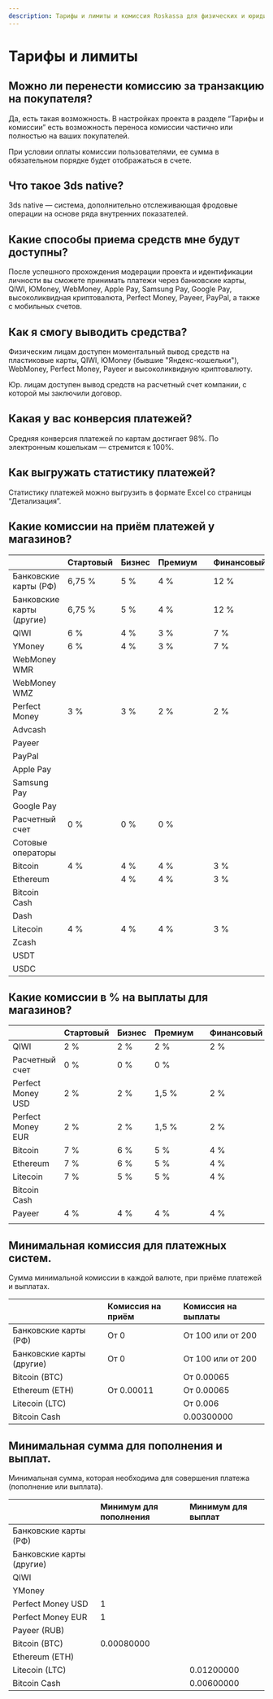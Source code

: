 ```yaml
---
description: Тарифы и лимиты и комиссия Roskassa для физических и юридических лиц.
---
```


# Тарифы и лимиты

## Можно ли перенести комиссию за транзакцию на покупателя?

Да, есть такая возможность. В настройках проекта в разделе “Тарифы и комиссии” есть возможность переноса комиссии частично или полностью на ваших покупателей.

При условии оплаты комиссии пользователями, ее сумма в обязательном порядке будет отображаться в счете.

## Что такое 3ds native?

3ds native — система, дополнительно отслеживающая фродовые операции на основе ряда внутренних показателей.

## Какие способы приема средств мне будут доступны?

После успешного прохождения модерации проекта и идентификации личности вы сможете принимать платежи через банковские карты, QIWI, ЮMoney, WebMoney, Apple Pay, Samsung Pay, Google Pay, высоколиквидная криптовалюта, Perfect Money, Payeer, PayPal, а также с мобильных счетов.

## Как я смогу выводить средства?

Физическим лицам доступен моментальный вывод средств на пластиковые карты, QIWI, ЮMoney \(бывшие "Яндекс-кошельки"\), WebMoney, Perfect Money, Payeer и высоколиквидную криптовалюту.

 Юр. лицам доступен вывод средств на расчетный счет компании, с которой мы заключили договор.

## Какая у вас конверсия платежей?

Средняя конверсия платежей по картам достигает 98%. По электронным кошелькам — стремится к 100%.

## **Как выгружать статистику платежей?**

Статистику платежей можно выгрузить в формате Excel со страницы “Детализация”.

## Какие комиссии на приём платежей у магазинов?

|  | Стартовый | Бизнес | Премиум |  | Финансовый | Некоммерческий |
| :--- | :--- | :--- | :--- | :--- | :--- | :--- |
| Банковские карты \(РФ\) | 6,75 % | 5 % | 4 % |  | 12 % |  |
| Банковские карты \(другие\) | 6,75 % | 5 % | 4 % |  | 12 % |  |
| QIWI | 6 % | 4 % | 3 % |  | 7 % |  |
| YMoney | 6 % | 4 % | 3 % |  | 7 % |  |
| WebMoney WMR |  |  |  |  |  |  |
| WebMoney WMZ |  |  |  |  |  |  |
| Perfect Money | 3 % | 3 % | 2 % |  | 2 % |  |
| Advcash |  |  |  |  |  |  |
| Payeer |  |  |  |  |  |  |
| PayPal |  |  |  |  |  |  |
| Apple Pay |  |  |  |  |  |  |
| Samsung Pay |  |  |  |  |  |  |
| Google Pay |  |  |  |  |  |  |
| Расчетный счет | 0 % | 0 % | 0 % |  |  | 0 % |
| Сотовые операторы |  |  |  |  |  | 25 % |
| Bitcoin | 4 % | 4 % | 4 % |  | 3 % |  |
| Ethereum |  | 4 % | 4 % |  | 3 % |  |
| Bitcoin Cash |  |  |  |  |  |  |
| Dash |  |  |  |  |  |  |
| Litecoin | 4 % | 4 % | 4 % |  | 3 % |  |
| Zcash |  |  |  |  |  |  |
| USDT |  |  |  |  |  |  |
| USDC |  |  |  |  |  |  |

## Какие комиссии в % на выплаты для магазинов?

|  | Стартовый | Бизнес | Премиум |  | Финансовый | Некоммерческий |
| :--- | :--- | :--- | :--- | :--- | :--- | :--- |
| QIWI | 2 % | 2 % | 2 % |  | 2 % |  |
| Расчетный счет | 0 % | 0 % | 0 % |  |  | 0 % |
| Perfect Money USD | 2 % | 2 % | 1,5 % |  | 2 % |  |
| Perfect Money EUR | 2 % | 2 % | 1,5 % |  | 2 % |  |
| Bitcoin | 7 % | 6 % | 5 % |  | 4 % |  |
| Ethereum | 7 % | 6 % | 5 % |  | 4 % |  |
| Litecoin | 7 % | 5 % | 5 % |  | 4 % |  |
| Bitcoin Cash |  |  |  |  |  |  |
| Payeer | 4 % | 4 % | 4 % |  | 4 % |  |
|  |  |  |  |  |  |  |

## Минимальная комиссия для платежных систем.

Сумма минимальной комиссии в каждой валюте, при приёме платежей и выплатах.

|  | Комиссия на приём | Комиссия на выплаты |
| :--- | :--- | :--- |
| Банковские карты \(РФ\) | От 0 | От 100 или от 200 |
| Банковские карты \(другие\) | От 0 | От 100 или от 200 |
| Bitcoin \(BTC\) |  | От 0.00065 |
| Ethereum \(ETH\) | От 0.00011 | От 0.00065 |
| Litecoin \(LTC\) |  | От 0.006 |
| Bitcoin Cash |  | 0.00300000 |

## Минимальная сумма для пополнения и выплат.

Минимальная сумма, которая необходима для совершения платежа \(пополнение или выплата\). 

|  | Минимум для пополнения | Минимум для выплат |
| :--- | :--- | :--- |
| Банковские карты \(РФ\) |  |  |
| Банковские карты \(другие\) |  |  |
| QIWI |  |  |
| YMoney |  |  |
| Perfect Money USD | 1 |  |
| Perfect Money EUR | 1 |  |
| Payeer \(RUB\) |  |  |
| Bitcoin \(BTC\) | 0.00080000 |  |
| Ethereum \(ETH\) |  |  |
| Litecoin \(LTC\) |  | 0.01200000 |
| Bitcoin Cash |  | 0.00600000 |

